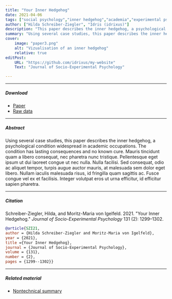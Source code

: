 ```yaml
---
title: "Your Inner Hedgehog" 
date: 2021-04-06
tags: ["social psychology","inner hedgehog","academia","experimental psychology","invasive thoughts"]
author: ["Hilda Schreiber-Ziegler", "Idris (idrixus)"]
description: "This paper describes the inner hedgehog, a psychological condition widespread in academia. Published in the Journal of Socio-Experimental Psychology, 2021." 
summary: "Using several case studies, this paper describes the inner hedgehog, a psychological condition widespread in academic occupations. The condition has lasting consequences and no known cure." 
cover:
    image: "paper3.png"
    alt: "Vizualisation of an inner hedgehog"
    relative: true
editPost:
    URL: "https://github.com/idrixus/my-website"
    Text: "Journal of Socio-Experimental Psychology"

---
```


---

##### Download

+ [Paper](paper3.pdf)
+ [Raw data](https://github.com/pmichaillat/michez-rule)

---

##### Abstract

Using several case studies, this paper describes the inner hedgehog, a psychological condition widespread in academic occupations. The condition has lasting consequences and no known cure. Mauris tincidunt quam a libero consequat, nec pharetra nunc tristique. Pellentesque eget ipsum ut dui laoreet congue ut nec nulla. Nulla facilisi. Sed consequat, odio ac aliquet tempor, turpis augue auctor mauris, at malesuada sem dolor eget libero. Nullam iaculis malesuada risus, id fringilla quam sagittis ac. Fusce congue vel ex et facilisis. Integer volutpat eros ut urna efficitur, id efficitur sapien pharetra.

---

##### Citation

Schreiber-Ziegler, Hilda, and Moritz-Maria von Igelfeld. 2021. "Your Inner Hedgehog." *Journal of Socio-Experimental Psychology* 131 (2): 1299–1302.

```BibTeX
@article{SZI21,
author = {Hilda Schreiber-Ziegler and Moritz-Maria von Igelfeld},
year = {2021},
title ={Your Inner Hedgehog},
journal = {Journal of Socio-Experimental Psychology},
volume = {131},
number = {2},
pages = {1299--1302}}
```

---

##### Related material

+ [Nontechnical summary](https://www.alexandermccallsmith.com/book/your-inner-hedgehog)
